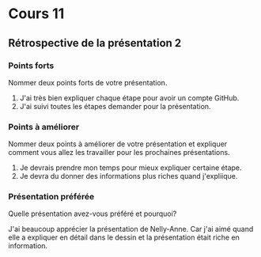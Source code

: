 # Cours 11
## Rétrospective de la présentation 2

### Points forts
Nommer deux points forts de votre présentation. 

1. J'ai très bien expliquer chaque étape pour avoir un compte GitHub.
2. J'ai suivi toutes les étapes demander pour la présentation.
### Points à améliorer
Nommer deux points à améliorer de votre présentation et expliquer comment vous allez les travailler pour les prochaines présentations. 

1. Je devrais prendre mon temps pour mieux expliquer certaine étape.
2. Je devra du donner des informations plus riches quand j'expliique.
### Présentation préférée
Quelle présentation avez-vous préféré et pourquoi? 

J'ai beaucoup apprécier la présentation de Nelly-Anne. Car j'ai aimé quand elle a expliquer en détail dans le dessin et la présentation était riche en information.
